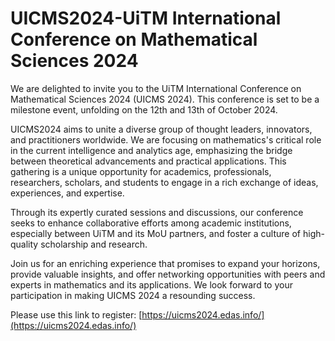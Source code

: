 # UICMS2024-UiTM International Conference on Mathematical Sciences 2024

We are delighted to invite you to the UiTM International Conference on Mathematical Sciences 2024 (UICMS 2024). This conference is set to be a milestone event, unfolding on the 12th and 13th of October 2024.

UICMS2024 aims to unite a diverse group of thought leaders, innovators, and practitioners worldwide. We are focusing on mathematics's critical role in the current intelligence and analytics age, emphasizing the bridge between theoretical advancements and practical applications. This gathering is a unique opportunity for academics, professionals, researchers, scholars, and students to engage in a rich exchange of ideas, experiences, and expertise.

Through its expertly curated sessions and discussions, our conference seeks to enhance collaborative efforts among academic institutions, especially between UiTM and its MoU partners, and foster a culture of high-quality scholarship and research.

Join us for an enriching experience that promises to expand your horizons, provide valuable insights, and offer networking opportunities with peers and experts in mathematics and its applications. We look forward to your participation in making UICMS 2024 a resounding success.

Please use this link to register: [https://uicms2024.edas.info/](https://uicms2024.edas.info/)


